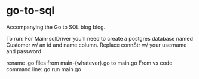 # go-to-sql
Accompanying the Go to SQL blog blog.

To run:
 For Main-sqlDriver you'll need to create a postgres database named Customer w/ an id and name column.
 Replace connStr w/ your username and password
 
 rename .go files from main-{whatever}.go to main.go
 From vs code command line: go run main.go
